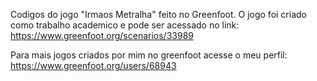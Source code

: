 Codigos do jogo "Irmaos Metralha" feito no Greenfoot. O jogo foi criado como trabalho academico e pode ser acessado no link:
https://www.greenfoot.org/scenarios/33989

Para mais jogos criados por mim no greenfoot acesse o meu perfil:
https://www.greenfoot.org/users/68943
